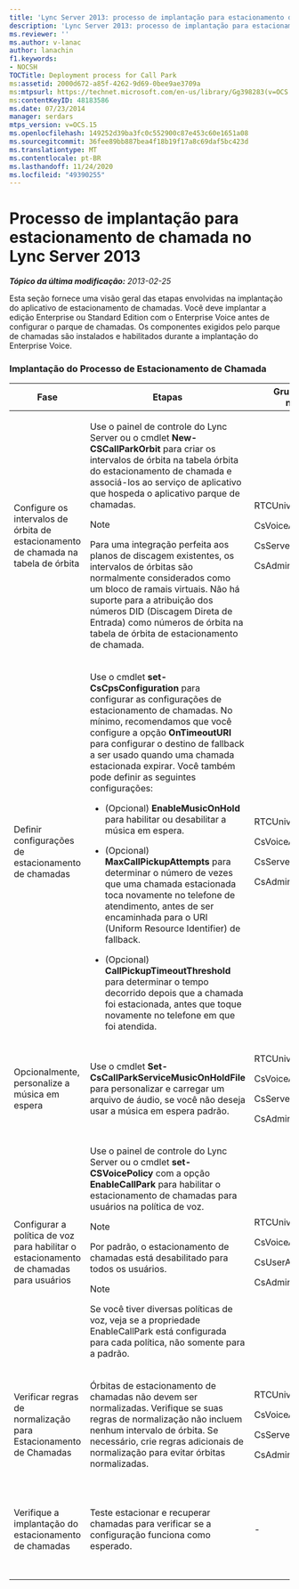 ```yaml
---
title: 'Lync Server 2013: processo de implantação para estacionamento de chamada'
description: 'Lync Server 2013: processo de implantação para estacionamento de chamadas.'
ms.reviewer: ''
ms.author: v-lanac
author: lanachin
f1.keywords:
- NOCSH
TOCTitle: Deployment process for Call Park
ms:assetid: 2000d672-a85f-4262-9d69-0bee9ae3709a
ms:mtpsurl: https://technet.microsoft.com/en-us/library/Gg398283(v=OCS.15)
ms:contentKeyID: 48183586
ms.date: 07/23/2014
manager: serdars
mtps_version: v=OCS.15
ms.openlocfilehash: 149252d39ba3fc0c552900c87e453c60e1651a08
ms.sourcegitcommit: 36fee89bb887bea4f18b19f17a8c69daf5bc423d
ms.translationtype: MT
ms.contentlocale: pt-BR
ms.lasthandoff: 11/24/2020
ms.locfileid: "49390255"
---
```

# <a name="deployment-process-for-call-park-in-lync-server-2013"></a>Processo de implantação para estacionamento de chamada no Lync Server 2013

<div data-xmlns="http://www.w3.org/1999/xhtml">

<div class="topic" data-xmlns="http://www.w3.org/1999/xhtml" data-msxsl="urn:schemas-microsoft-com:xslt" data-cs="https://msdn.microsoft.com/">

<div data-asp="https://msdn2.microsoft.com/asp">



</div>

<div id="mainSection">

<div id="mainBody">

<span> </span>

_**Tópico da última modificação:** 2013-02-25_

Esta seção fornece uma visão geral das etapas envolvidas na implantação do aplicativo de estacionamento de chamadas. Você deve implantar a edição Enterprise ou Standard Edition com o Enterprise Voice antes de configurar o parque de chamadas. Os componentes exigidos pelo parque de chamadas são instalados e habilitados durante a implantação do Enterprise Voice.

### <a name="call-park-deployment-process"></a>Implantação do Processo de Estacionamento de Chamada

<table>
<colgroup>
<col style="width: 25%" />
<col style="width: 25%" />
<col style="width: 25%" />
<col style="width: 25%" />
</colgroup>
<thead>
<tr class="header">
<th>Fase</th>
<th>Etapas</th>
<th>Grupos e funções necessários</th>
<th>Documentação de implantação</th>
</tr>
</thead>
<tbody>
<tr class="odd">
<td><p>Configure os intervalos de órbita de estacionamento de chamada na tabela de órbita</p></td>
<td><p>Use o painel de controle do Lync Server ou o cmdlet <strong>New-CSCallParkOrbit</strong> para criar os intervalos de órbita na tabela órbita do estacionamento de chamada e associá-los ao serviço de aplicativo que hospeda o aplicativo parque de chamadas.</p>
<div>

> [!NOTE]  
> Para uma integração perfeita aos planos de discagem existentes, os intervalos de órbitas são normalmente considerados como um bloco de ramais virtuais. Não há suporte para a atribuição dos números DID (Discagem Direta de Entrada) como números de órbita na tabela de órbita de estacionamento de chamada.


</div></td>
<td><p>RTCUniversalServerAdmins</p>
<p>CsVoiceAdministrator</p>
<p>CsServerAdministrator</p>
<p>CsAdministrator</p></td>
<td><p><a href="lync-server-2013-create-or-modify-a-call-park-orbit-range.md">Criar ou modificar uma faixa de opções do parque de chamadas no Lync Server 2013</a></p></td>
</tr>
<tr class="even">
<td><p>Definir configurações de estacionamento de chamadas</p></td>
<td><p>Use o cmdlet <strong>set-CsCpsConfiguration</strong> para configurar as configurações de estacionamento de chamadas. No mínimo, recomendamos que você configure a opção <strong>OnTimeoutURI</strong> para configurar o destino de fallback a ser usado quando uma chamada estacionada expirar. Você também pode definir as seguintes configurações:</p>
<ul>
<li><p>(Opcional) <strong>EnableMusicOnHold</strong> para habilitar ou desabilitar a música em espera.</p></li>
<li><p>(Opcional)  <strong>MaxCallPickupAttempts</strong> para determinar o número de vezes que uma chamada estacionada toca novamente no telefone de atendimento, antes de ser encaminhada para o URI (Uniform Resource Identifier) de fallback.</p></li>
<li><p>(Opcional)  <strong>CallPickupTimeoutThreshold</strong> para determinar o tempo decorrido depois que a chamada foi estacionada, antes que toque novamente no telefone em que foi atendida.</p></li>
</ul></td>
<td><p>RTCUniversalServerAdmins</p>
<p>CsVoiceAdministrator</p>
<p>CsServerAdministrator</p>
<p>CsAdministrator</p></td>
<td><p><a href="lync-server-2013-configure-call-park-settings.md">Configurar as definições do estacionamento de chamadas no Lync Server 2013</a></p></td>
</tr>
<tr class="odd">
<td><p>Opcionalmente, personalize a música em espera</p></td>
<td><p>Use o cmdlet <strong>Set-CsCallParkServiceMusicOnHoldFile</strong> para personalizar e carregar um arquivo de áudio, se você não deseja usar a música em espera padrão.</p></td>
<td><p>RTCUniversalServerAdmins</p>
<p>CsVoiceAdministrator</p>
<p>CsServerAdministrator</p>
<p>CsAdministrator</p></td>
<td><p><a href="lync-server-2013-customize-call-park-music-on-hold.md">Personalizar a chamada de música do parque em espera no Lync Server 2013</a></p></td>
</tr>
<tr class="even">
<td><p>Configurar a política de voz para habilitar o estacionamento de chamadas para usuários</p></td>
<td><p>Use o painel de controle do Lync Server ou o cmdlet <strong>set-CSVoicePolicy</strong> com a opção <strong>EnableCallPark</strong> para habilitar o estacionamento de chamadas para usuários na política de voz.</p>
<div>

> [!NOTE]  
> Por padrão, o estacionamento de chamadas está desabilitado para todos os usuários.


</div>
<div>

> [!NOTE]  
> Se você tiver diversas políticas de voz, veja se a propriedade EnableCallPark está configurada para cada política, não somente para a padrão.


</div></td>
<td><p>RTCUniversalServerAdmins</p>
<p>CsVoiceAdministrator</p>
<p>CsUserAdministrator</p>
<p>CsAdministrator</p></td>
<td><p><a href="lync-server-2013-enable-call-park-for-users.md">Habilitar o estacionamento de chamadas para usuários no Lync Server 2013</a></p></td>
</tr>
<tr class="odd">
<td><p>Verificar regras de normalização para Estacionamento de Chamadas</p></td>
<td><p>Órbitas de estacionamento de chamadas não devem ser normalizadas. Verifique se suas regras de normalização não incluem nenhum intervalo de órbita. Se necessário, crie regras adicionais de normalização para evitar órbitas normalizadas.</p></td>
<td><p>RTCUniversalServerAdmins</p>
<p>CsVoiceAdministrator</p>
<p>CsServerAdministrator</p>
<p>CsAdministrator</p></td>
<td><p><a href="lync-server-2013-verify-normalization-rules-for-call-park.md">Verificar as regras de normalização para o parque de chamadas no Lync Server 2013</a></p></td>
</tr>
<tr class="even">
<td><p>Verifique a implantação do estacionamento de chamadas</p></td>
<td><p>Teste estacionar e recuperar chamadas para verificar se a configuração funciona como esperado.</p></td>
<td><p>-</p></td>
<td><p><a href="lync-server-2013-optional-verify-call-park-deployment.md">Adicionais Verificar a implantação do estacionamento de chamadas no Lync Server 2013</a></p></td>
</tr>
</tbody>
</table>


</div>

<span> </span>

</div>

</div>

</div>

